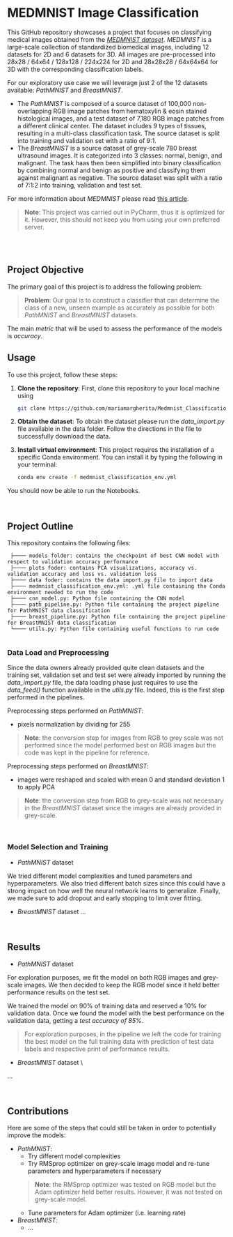 
# MEDMNIST Image Classification

This GitHub repository showcases a project that focuses on classifying medical images obtained from the [*MEDMNIST dataset*](https://github.com/MedMNIST/MedMNIST).
*MEDMNIST* is a large-scale collection of standardized biomedical images, including 12 datasets for 2D and 6 datasets for 3D. 
All images are pre-processed into 28x28 / 64x64 / 128x128 / 224x224 for 2D and 28x28x28 / 64x64x64 for 3D with the corresponding classification labels. 

For our exploratory use case we will leverage just 2 of the 12 datasets available: *PathMNIST* and *BreastMNIST*.
- The *PathMNIST* is composed of a source dataset of 100,000 non-overlapping RGB image patches from hematoxylin & eosin stained histological images, and a test dataset of 7,180 RGB image patches from a different clinical center. 
The dataset includes 9 types of tissues, resulting in a multi-class classification task. The source dataset is split into training and validation set with a ratio of 9:1.
- The *BreastMNIST* is a source dataset of grey-scale 780 breast ultrasound images. It is categorized into 3 classes: normal, benign, and malignant. 
The task haas then been simplified into binary classification by combining normal and benign as positive and classifying them against malignant as negative. 
The source dataset was split with a ratio of 7:1:2 into training, validation and test set.

For more information about *MEDMNIST* please read [this article](https://www.nature.com/articles/s41597-022-01721-8).

> **Note**: This project was carried out in PyCharm, thus it is optimized for it. However, this should not keep you from using your own preferred server.
<br>

<br>

## Project Objective

The primary goal of this project is to address the following problem:

> **Problem**: Our goal is to construct a classifier that can determine the class of a new, unseen example as accurately as possible for both *PathMNIST* and *BreastMNIST* datasets.

The main *metric* that will be used to assess the performance of the models is *accuracy*.
<br>

## Usage

To use this project, follow these steps:

1. **Clone the repository**: First, clone this repository to your local machine using

    ```bash
    git clone https://github.com/mariamargherita/Medmnist_Classification.git
    ```

2. **Obtain the dataset**: To obtain the dataset please run the *data_import.py* file available in the data folder. Follow the directions in the file to successfully download the data.

3. **Install virtual environment**: This project requires the installation of a specific Conda environment. You can install it by typing the following in your terminal:

    ```bash
    conda env create -f medmnist_classification_env.yml
    ```
   
You should now be able to run the Notebooks.

<br>

## Project Outline

This repository contains the following files:

   ```
    ├──── models folder: contains the checkpoint of best CNN model with respect to validation accuracy performance
    ├──── plots foder: contains PCA visualizations, accuracy vs. validation accuracy and loss vs. validation loss
    ├──── data foder: contains the data import.py file to import data
    ├──── medmnist_classification_env.yml: .yml file containing the Conda environment needed to run the code
    ├──── cnn_model.py: Python file containing the CNN model
    ├──── path_pipeline.py: Python file containing the project pipeline for PathMNIST data classification
    ├──── breast_pipeline.py: Python file containing the project pipeline for BreastMNIST data classification
    └──── utils.py: Python file containing useful functions to run code
    
   ```

### Data Load and Preprocessing

Since the data owners already provided quite clean datasets and the training set, validation set and test set were already imported by running the *data_import.py* file, the data loading phase just requires to use the *data_feed()* function available in the *utils.py* file.
Indeed, this is the first step performed in the pipelines.

Preprocessing steps performed on *PathMNIST*:
- pixels normalization by dividing for 255

>**Note**: the conversion step for images from RGB to grey scale was not performed since the model performed best on RGB images
but the code was kept in the pipeline for reference.

Preprocessing steps performed on *BreastMNIST*:
- images were reshaped and scaled with mean 0 and standard deviation 1 to apply PCA

>**Note**: the conversion step from RGB to grey-scale was not necessary in the *BreastMNIST* dataset since
the images are already provided in grey-scale.

<br>

### Model Selection and Training

- *PathMNIST* dataset

We tried different model complexities and tuned parameters and hyperparameters. We also tried different batch sizes since this could have a strong impact on how well the neural network learns to generalize. Finally, we made sure to add dropout and early stopping to limit over fitting.

- *BreastMNIST* dataset
...

<br>

## Results

- *PathMNIST* dataset 

For exploration purposes, we fit the model on both RGB images and grey-scale images. We then decided to keep the RGB model since it held better performance results on the test set.

We trained the model on 90% of training data and reserved a 10% for validation data. Once we found the model with the best performance on the validation data, getting a *test accuracy of 85%*.

> For exploration purposes, in the pipeline we left the code for training the best model on the full training data with prediction of test data labels and respective print of performance results.


- *BreastMNIST* dataset \\

...

<br>

## Contributions

Here are some of the steps that could still be taken in order to potentially improve the models:

- *PathMNIST*:
  - Try different model complexities
  - Try RMSprop optimizer on grey-scale image model and re-tune parameters and hyperparameters if necessary
  >**Note**: the RMSprop optimizer was tested on RGB model but the Adam optimizer held better results. However, it was not tested on grey-scale model.
  - Tune parameters for Adam optimizer (i.e. learning rate)
- *BreastMNIST*:
  - ...
